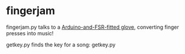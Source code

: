 fingerjam
=========
fingerjam.py talks to a <a href="http://fab.cba.mit.edu/classes/863.12/people/jscott/fingerjam/index.html">Arduino-and-FSR-fitted glove</a>, converting finger presses into music!

getkey.py finds the key for a song: getkey.py <artist name> <song name>
